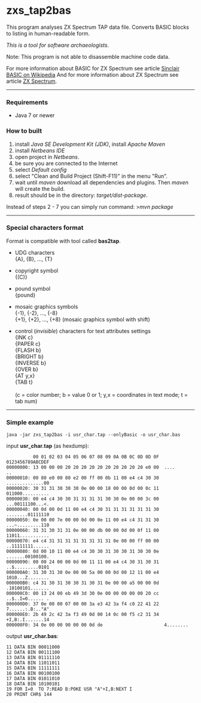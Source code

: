 
zxs_tap2bas
===========

This program analyses ZX Spectrum TAP data file. Converts BASIC blocks to listing in human-readable form.

*This is a tool for software archaeologists.*

Note: This program is not able to disassemble machine code data.

For more information about BASIC for ZX Spectrum see article
[Sinclair BASIC on Wikipedia](https://en.wikipedia.org/wiki/Sinclair_BASIC)
And for more information about ZX Spectrum see article
[ZX Spectrum](https://en.wikipedia.org/wiki/ZX_Spectrum).

-----

### Requirements
- Java 7 or newer

### How to built
1. install *Java SE Development Kit (JDK)*, install *Apache Maven*
2. install *Netbeans IDE*
3. open project in *Netbeans*.
4. be sure you are connected to the Internet
5. select *Default config*
6. select "Clean and Build Project (Shift-F11)" in the menu "Run".
7. wait until *maven* download all dependencies and plugins. Then *maven* will create the build.
8. result should be in the directory: *target/dist-package*.

Instead of steps 2 - 7 you can simply run command: >*mvn package*

-----

### Special characters format

Format is compatible with tool called **bas2tap**. 

* UDG characters<br>{A}, {B}, ..., {T}

* copyright symbol<br>{(C)}

* pound symbol<br>{pound}

* mosaic graphics symbols<br>{-1}, {-2}, ..., {-8}<br>{+1}, {+2}, ..., {+8}   (mosaic graphics symbol with shift)

* control (*invisible*) characters for text attributes settings
<br>{INK c}
<br>{PAPER c}
<br>{FLASH b}
<br>{BRIGHT b}
<br>{INVERSE b}
<br>{OVER b}
<br>{AT y,x}
<br>{TAB t}
<br><br>(c = color number; b = value 0 or 1; y,x = coordinates in text mode; t = tab num)

-----

### Simple example

    java -jar zxs_tap2bas -i usr_char.tap --onlyBasic -o usr_char.bas


input **usr_char.tap** (as hexdump):

```
          00 01 02 03 04 05 06 07 08 09 0A 0B 0C 0D 0D 0F  0123456789ABCDEF
00000000: 13 00 00 00 20 20 20 20 20 20 20 20 20 20 e0 00  ....          ..
00000010: 00 80 e0 00 80 e2 00 ff 00 0b 11 00 e4 c4 30 30  ..............00
00000020: 30 31 31 30 30 30 0e 00 00 18 00 00 0d 00 0c 11  011000..........
00000030: 00 e4 c4 30 30 31 31 31 31 30 30 0e 00 00 3c 00  ...00111100...<.
00000040: 00 0d 00 0d 11 00 e4 c4 30 31 31 31 31 31 31 30  ........01111110
00000050: 0e 00 00 7e 00 00 0d 00 0e 11 00 e4 c4 31 31 30  ...~.........110
00000060: 31 31 30 31 31 0e 00 00 db 00 00 0d 00 0f 11 00  11011...........
00000070: e4 c4 31 31 31 31 31 31 31 31 0e 00 00 ff 00 00  ..11111111......
00000080: 0d 00 10 11 00 e4 c4 30 30 31 30 30 31 30 30 0e  .......00100100.
00000090: 00 00 24 00 00 0d 00 11 11 00 e4 c4 30 31 30 31  ..$.........0101
000000A0: 31 30 31 30 0e 00 00 5a 00 00 0d 00 12 11 00 e4  1010...Z........
000000B0: c4 31 30 31 30 30 31 30 31 0e 00 00 a5 00 00 0d  .10100101.......
000000C0: 00 13 24 00 eb 49 3d 30 0e 00 00 00 00 00 20 cc  ..$..I=0...... .
000000D0: 37 0e 00 00 07 00 00 3a e3 42 3a f4 c0 22 41 22  7......:.B:.."A"
000000E0: 2b 49 2c 42 3a f3 49 0d 00 14 0c 00 f5 c2 31 34  +I,B:.I.......14
000000F0: 34 0e 00 00 90 00 00 0d de                       4........
```

output **usr_char.bas**:

```basic
11 DATA BIN 00011000
12 DATA BIN 00111100
13 DATA BIN 01111110
14 DATA BIN 11011011
15 DATA BIN 11111111
16 DATA BIN 00100100
17 DATA BIN 01011010
18 DATA BIN 10100101
19 FOR I=0  TO 7:READ B:POKE USR "A"+I,B:NEXT I
20 PRINT CHR$ 144
```

